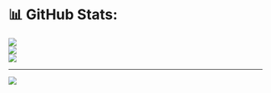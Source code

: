 # 📊 GitHub Stats:
![](https://github-readme-stats.vercel.app/api?username=SethW1ll&theme=dark&hide_border=false&include_all_commits=false&count_private=false)<br/>
![](https://github-readme-streak-stats.herokuapp.com/?user=SethW1ll&theme=dark&hide_border=false)<br/>
![](https://github-readme-stats.vercel.app/api/top-langs/?username=SethW1ll&theme=dark&hide_border=false&include_all_commits=false&count_private=false&layout=compact)

---
[![](https://visitcount.itsvg.in/api?id=SethW1ll&icon=0&color=0)](https://visitcount.itsvg.in)

<!-- Proudly created with GPRM ( https://gprm.itsvg.in ) -->
